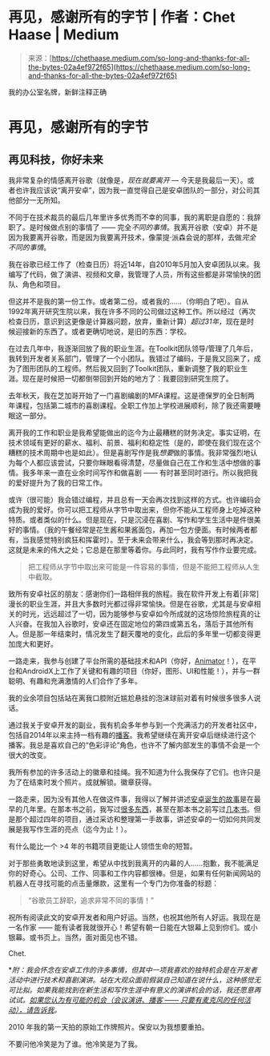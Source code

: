 <!--yml

类别：未分类

日期：2024-05-27 14:56:54

-->

# 再见，感谢所有的字节 | 作者：Chet Haase | Medium

> 来源：[https://chethaase.medium.com/so-long-and-thanks-for-all-the-bytes-02a4ef972f65](https://chethaase.medium.com/so-long-and-thanks-for-all-the-bytes-02a4ef972f65)

我的办公室名牌，新鲜注释正确

# 再见，感谢所有的字节

## 再见科技，你好未来

我非常复杂的情感离开谷歌（就像是，*现在就要离开* — 今天是我最后一天）。或者也许我应该说“离开安卓”，因为我一直觉得自己是安卓团队的一部分，对公司其他部分一无所知。

不同于在技术裁员的最后几年里许多优秀而不幸的同事，我的离职是自愿的：我辞职了。是时候做点别的事情了 —— 完全*不同的事情*。我离开谷歌（安卓）并不是因为我要离开谷歌，而是因为我要离开技术，像蒙提·派森会说的那样，去做*完全不同的事情*。

我在谷歌已经工作了（检查日历）将近14年，自2010年5月加入安卓团队以来。我编写了代码，做了演讲、视频和文章，我管理了人员，所有这些都是非常愉快的团队、角色和项目。

但这并不是我的第一份工作。或者第二份。或者我的……（你明白了吧）。自从1992年离开研究生院以来，我在许多不同的公司做过这种工作。所以经过（再次检查日历，意识到这更像是计算器问题，放弃，重新计算）*超过31年*，现在是时候迎接新的东西了。或者更确切地说，是旧的东西：学校。

在过去几年中，我逐渐回放了我的职业生涯。在Toolkit团队领导/管理了几年后，我转到开发者关系部门，管理了一个小团队。我错过了编码，于是我又回来了，成为了图形团队的工程师。然后我又回到了Toolkit团队，重新调整了我的职业生涯。现在是时候把一切都倒带回到开始的地方了：我要回到研究生院了。

去年秋天，我在芝加哥开始了一门喜剧编剧的MFA课程。这是德保罗的全日制两年课程，包括第二城市的喜剧课程。全职工作加上学校进展顺利，除了我还需要睡眠这一部分。

离开我的工作和职业是我希望能做出的迄今为止最糟糕的财务决定。事实证明，在技术领域有更好的薪水、福利、前景、福利和稳定性（是的，即使在我们现在这个糟糕的技术周期中也是如此）。但是喜剧写作是我*想要*做的事情。我非常强烈地认为每个人都应该尝试，只要你眯眼看得清楚，尽量做自己在工作和生活中想做的事情。我多年来一直在业余时间写作和做喜剧 —— 有时甚至同时进行。所以我把我的爱好提升为了我的日常工作。

或许（很可能）我会错过编程，并且总有一天会再次找到这样的方式。也许编码会成为我的爱好。你可以把工程师从字节中取出来，但你不能从工程师身上吃掉这种特质。或者类似的什么。但是现在，只是沉浸在喜剧、写作和学生生活中是件很美好的事情。（我的午餐经常是花生酱和果酱面包，再加一包方便面。有时候两者都有，当我感觉特别疯狂和挥霍时）。至于未来会带来什么，我会等到那时再决定。这就是未来的伟大之处；它总是在那里等着你。与此同时，我有写作作业要完成。  

> 把工程师从字节中取出来可能是一件容易的事情，但是不能把工程师从人生中截取。  

致所有安卓社区的朋友：感谢你们一路相伴我的旅程。我在软件开发上有着[非常]漫长的职业生涯，并且大多数时光都过得非常愉快。但是在谷歌，尤其是与安卓相关的时光，远远超过了一切，因为能够参与安卓如今所成就的这场惊险旅程真的让人兴奋。在我加入谷歌时，安卓还在固定地位的第四或第五名，落后于其他所有人。但是那一年结束时，情况发生了翻天覆地的变化，此后的多年里一切都变得更加庞大和更好。  

一路走来，我参与创建了平台所需的基础技术和API（你好，[Animator](https://developer.android.com/reference/android/animation/package-summary)！），在平台和AndroidX上工作了关键和有趣的项目（你好，图形、UI和性能！），并与一群聪明、有趣和充满激情的人们合作了多年。

我的业余项目包括站在离我口腔附近尴尬悬挂的泡沫球前对着有时候很多很多人说话。  

通过我关于安卓开发的副业，我有机会多年参与到一个充满活力的开发者社区中，包括自2014年以来主持一档有趣的[播客](http://adbackstage.libsyn.com)。我希望继续在离开安卓后继续进行这个播客。我总是喜欢自己的“色彩评论”角色，也许不了解内部发生的事情不会是一个很大的改变。  

我所有参加的许多活动上的徽章和挂绳。我不知道为什么我保存了它们。也许只是为了在结束时发个照片。成就解锁。徽章获得。  

一路走来，因为没有其他人在做这件事，我得以了解并讲述[安卓诞生的故事](https://www.chethaase.com/androids)是在最早的几年里。在那本书之前，我写过[很多东西](https://chetchat.blogspot.com/)，甚至在那本书之前写过[几本书](https://www.chethaase.com/books)。但是那个超过四年的项目，通过采访和整理第一手故事，讲述安卓的一切如何共同发展是我写作生涯的亮点（迄今为止！）。  

有什么能比一个 >4 年的书籍项目更能让人领悟生命的短暂。

对于那些勇敢地读到这里，希望从中找到我离开的内幕的人……抱歉，我不能满足你的好奇心。公司、工作、同事和工作内容都很棒。但是，如果有任何新闻网站的机器人在寻找可能的点击量爆款，这里有一个专门为你准备的标题：

> “谷歌员工辞职，追求非常不同的事情！”

祝所有阅读此文的安卓开发者和用户好运。当然，也祝其他所有人好运。我现在是一名作家 —— 能有读者我就很开心！希望有朝一日能在大银幕上见到你们。或小银幕。或书页上。当然，面对面见也不错。

Chet.

**附：我会怀念在安卓工作的许多事情，但其中一项我喜欢的独特机会是在开发者活动中进行技术和喜剧演讲。站在大观众面前假装自己知道在说什么，这种感觉无可比拟。如果我能找到在新生活和写作生涯中有意义的演讲机会的话，我还愿意再试试。*[如果您认为有可能的机会（会议演讲、播客 —— 只要有麦克风的任何活动），请告诉我](https://www.chethaase.com/contact)*。*

2010 年我的第一天拍的原始工作牌照片。保安以为我想要重拍。

不要问他冷笑是为了谁。他冷笑是为了我。
